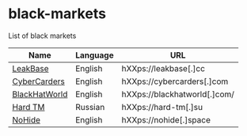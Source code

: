 # black-markets
List of black markets

| Name  | Language | URL |
| ------------- | ------------- | ------------- |
| [LeakBase](https://leakbase.cc/) | English  | hXXps://leakbase[.]cc  |
| [CyberCarders](https://cybercarders.com/)  | English  | hXXps://cybercarders[.]com  |
| [BlackHatWorld](https://www.blackhatworld.com/) | English  | hXXps://blackhatworld[.]com/  |
| [Hard TM](https://hard-tm.su/) | Russian  | hXXps://hard-tm[.]su  |
| [NoHide](https://nohide.space/) | English  | hXXps://nohide[.]space |
